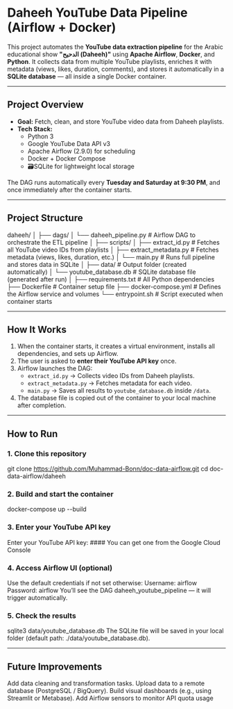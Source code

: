 # Daheeh YouTube Data Pipeline (Airflow + Docker)

This project automates the **YouTube data extraction pipeline** for the Arabic educational show **"الدحيح (Daheeh)"** using **Apache Airflow**, **Docker**, and **Python**.
It collects data from multiple YouTube playlists, enriches it with metadata (views, likes, duration, comments), and stores it automatically in a **SQLite database** — all inside a single Docker container.

---

## Project Overview

- **Goal:** Fetch, clean, and store YouTube video data from Daheeh playlists.
- **Tech Stack:**  
  - Python 3  
  - Google YouTube Data API v3  
  - Apache Airflow (2.9.0) for scheduling  
  - Docker + Docker Compose  
  - 🗃SQLite for lightweight local storage

The DAG runs automatically every **Tuesday and Saturday at 9:30 PM**, and once immediately after the container starts.

---

## Project Structure

daheeh/
│
├── dags/
│ └── daheeh_pipeline.py # Airflow DAG to orchestrate the ETL pipeline
│
├── scripts/
│ ├── extract_id.py # Fetches all YouTube video IDs from playlists
│ ├── extract_metadata.py # Fetches metadata (views, likes, duration, etc.)
│ └── main.py # Runs full pipeline and stores data in SQLite
│
├── data/ # Output folder (created automatically)
│ └── youtube_database.db # SQLite database file (generated after run)
│
├── requirements.txt # All Python dependencies
├── Dockerfile # Container setup file
├── docker-compose.yml # Defines the Airflow service and volumes
└── entrypoint.sh # Script executed when container starts


---

## How It Works

1. When the container starts, it creates a virtual environment, installs all dependencies, and sets up Airflow.
2. The user is asked to **enter their YouTube API key** once.
3. Airflow launches the DAG:
   - `extract_id.py` → Collects video IDs from Daheeh playlists.
   - `extract_metadata.py` → Fetches metadata for each video.
   - `main.py` → Saves all results to `youtube_database.db` inside `/data`.
4. The database file is copied out of the container to your local machine after completion.

---

## How to Run

### 1. Clone this repository
git clone https://github.com/Muhammad-Bonn/doc-data-airflow.git
cd doc-data-airflow/daheeh

### 2. Build and start the container
docker-compose up --build

### 3. Enter your YouTube API key
Enter your YouTube API key: #### You can get one from the Google Cloud Console

### 4. Access Airflow UI (optional)
Use the default credentials if not set otherwise:
Username: airflow
Password: airflow
You’ll see the DAG daheeh_youtube_pipeline — it will trigger automatically.

### 5. Check the results
sqlite3 data/youtube_database.db
The SQLite file will be saved in your local folder (default path: ./data/youtube_database.db).

---

## Future Improvements

Add data cleaning and transformation tasks.
Upload data to a remote database (PostgreSQL / BigQuery).
Build visual dashboards (e.g., using Streamlit or Metabase).
Add Airflow sensors to monitor API quota usage
